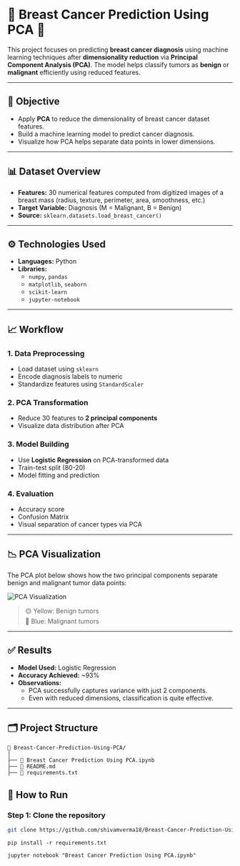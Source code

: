 
# 🧠 Breast Cancer Prediction Using PCA 🎯

This project focuses on predicting **breast cancer diagnosis** using machine learning techniques after **dimensionality reduction** via **Principal Component Analysis (PCA)**. The model helps classify tumors as **benign** or **malignant** efficiently using reduced features.

---

## 📌 Objective

- Apply **PCA** to reduce the dimensionality of breast cancer dataset features.
- Build a machine learning model to predict cancer diagnosis.
- Visualize how PCA helps separate data points in lower dimensions.

---

## 📊 Dataset Overview

- **Features:** 30 numerical features computed from digitized images of a breast mass (radius, texture, perimeter, area, smoothness, etc.)
- **Target Variable:** Diagnosis (M = Malignant, B = Benign)
- **Source:** `sklearn.datasets.load_breast_cancer()`

---

## ⚙️ Technologies Used

- **Languages:** Python
- **Libraries:**  
  - `numpy`, `pandas`  
  - `matplotlib`, `seaborn`  
  - `scikit-learn`  
  - `jupyter-notebook`

---

## 📈 Workflow

### 1. Data Preprocessing
- Load dataset using `sklearn`
- Encode diagnosis labels to numeric
- Standardize features using `StandardScaler`

### 2. PCA Transformation
- Reduce 30 features to **2 principal components**
- Visualize data distribution after PCA

### 3. Model Building
- Use **Logistic Regression** on PCA-transformed data
- Train-test split (80-20)
- Model fitting and prediction

### 4. Evaluation
- Accuracy score
- Confusion Matrix
- Visual separation of cancer types via PCA

---

## 📉 PCA Visualization

The PCA plot below shows how the two principal components separate benign and malignant tumor data points:

![PCA Visualization](./a605b051-5bb2-4d6e-b0ac-936094848253.png)

> 🟡 Yellow: Benign tumors  
> 🔵 Blue: Malignant tumors  

---

## ✅ Results

- **Model Used:** Logistic Regression  
- **Accuracy Achieved:** ~93%  
- **Observations:**
  - PCA successfully captures variance with just 2 components.
  - Even with reduced dimensions, classification is quite effective.
---
## 🗂 Project Structure
```
📁 Breast-Cancer-Prediction-Using-PCA/
│
├── 📓 Breast Cancer Prediction Using PCA.ipynb
├── 📄 README.md
├── 📄 requirements.txt

```

## 🚀 How to Run

### Step 1: Clone the repository
```bash
git clone https://github.com/shivamverma18/Breast-Cancer-Prediction-Using-PCA.git
```
```
pip install -r requirements.txt
```
```
jupyter notebook "Breast Cancer Prediction Using PCA.ipynb"
```

